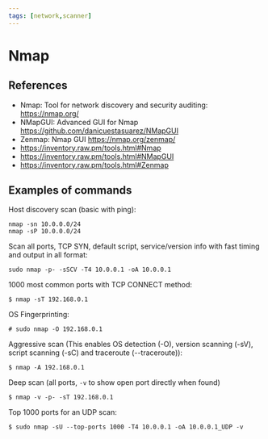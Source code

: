 ```yaml
---
tags: [network,scanner]
---
```

# Nmap

## References

- Nmap: Tool for network discovery and security auditing: https://nmap.org/
- NMapGUI: Advanced GUI for Nmap https://github.com/danicuestasuarez/NMapGUI
- Zenmap: Nmap GUI https://nmap.org/zenmap/
- https://inventory.raw.pm/tools.html#Nmap
- https://inventory.raw.pm/tools.html#NMapGUI
- https://inventory.raw.pm/tools.html#Zenmap

## Examples of commands

Host discovery scan (basic with ping):

```
nmap -sn 10.0.0.0/24
nmap -sP 10.0.0.0/24
```

Scan all ports, TCP SYN, default script, service/version info with fast timing and output in all format:

```
sudo nmap -p- -sSCV -T4 10.0.0.1 -oA 10.0.0.1
```

1000 most common ports with TCP CONNECT method:

```
$ nmap -sT 192.168.0.1
```

OS Fingerprinting:

```
# sudo nmap -O 192.168.0.1
```

Aggressive scan (This enables OS detection (-O), version scanning (-sV), script scanning (-sC) and traceroute (--traceroute)):

```
$ nmap -A 192.168.0.1
```

Deep scan (all ports, `-v` to show open port directly when found)

```
$ nmap -v -p- -sT 192.168.0.1
```

Top 1000 ports for an UDP scan:

```
$ sudo nmap -sU --top-ports 1000 -T4 10.0.0.1 -oA 10.0.0.1_UDP -v
```

